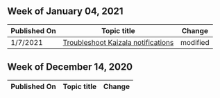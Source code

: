 <!-- This file is generated automatically each week. Changes made to this file will be overwritten.-->



## Week of January 04, 2021


| Published On |Topic title | Change |
|------|------------|--------|
| 1/7/2021 | [Troubleshoot Kaizala notifications](../troubleshoot-notifications.md) | modified |


## Week of December 14, 2020


| Published On |Topic title | Change |
|------|------------|--------|